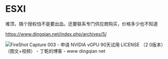 # ESXI

难顶，搞个授权怕不是要出血。还要联系专门供应商购买，价格多少也不知道

https://www.dingqian.net/index.php/archives/5/

![FireShot Capture 003 - 申请 NVIDIA vGPU 90天试用 LICENSE （2 0版本）（图文+视频） - 丁乾的博客 - www dingqian net](https://user-images.githubusercontent.com/59044398/191197160-dcbc7c36-6501-4384-8878-1b4327f6682e.png)
